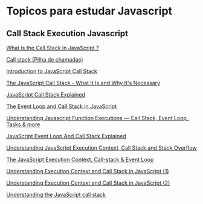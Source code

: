 # Topicos para estudar Javascript
[]()
## Call Stack Execution Javascript
[What is the Call Stack in JavaScript ?](https://www.geeksforgeeks.org/what-is-the-call-stack-in-javascript/)

[Call stack (Pilha de chamadas)](https://developer.mozilla.org/pt-BR/docs/Glossary/Call_stack)

[Introduction to JavaScript Call Stack](https://www.javascripttutorial.net/javascript-call-stack/)

[The JavaScript Call Stack - What It Is and Why It's Necessary](https://www.freecodecamp.org/news/understanding-the-javascript-call-stack-861e41ae61d4/)

[JavaScript Call Stack Explained](https://levelup.gitconnected.com/javascript-call-stack-explained-a6e0ae1574be)

[The Event Loop and Call Stack in JavaScript](https://levelup.gitconnected.com/the-event-loop-and-call-stack-in-javascript-b946181b9fbe)

[Understanding Javascript Function Executions — Call Stack, Event Loop , Tasks & more](https://medium.com/@gaurav.pandvia/understanding-javascript-function-executions-tasks-event-loop-call-stack-more-part-1-5683dea1f5ec)

[JavaScript Event Loop And Call Stack Explained](https://felixgerschau.com/javascript-event-loop-call-stack/)

[Understanding JavaScript Execution Context, Call Stack and Stack Overflow](https://javascript.plainenglish.io/understanding-javascript-execution-context-call-stack-and-stack-overflow-157b7b358e88)

[The JavaScript Execution Context, Call-stack & Event Loop ](https://dev.to/thebabscraig/the-javascript-execution-context-call-stack-event-loop-1if1)


[Understanding Execution Context and Call Stack in JavaScript (1)](https://velog.io/@hyundonny/Understanding-Execution-Context-and-Call-Stack-in-JavaScript-1)

[Understanding Execution Context and Call Stack in JavaScript (2) ](https://velog.io/@hyundonny/Understanding-Execution-Context-and-Call-Stack-in-JavaScript-2)

[Understanding the JavaScript call stack](https://morioh.com/p/b092b1c285ac)

[]()

[]()

[]()


[]()

[]()

[]()

[]()

[]()

[]()


[]()

[]()

[]()

[]()

[]()

[]()


[]()

[]()

[]()

[]()

[]()

[]()
